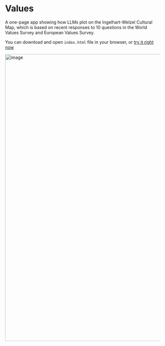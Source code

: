 # Values

A one-page app showing how LLMs plot on the Ingelhart-Welzel Cultural Map, which is based on recent responses to 10 questions in the World Values Survey and European Values Survey.

You can download and open `index.html` file in your browser, or [try it right now](https://scienxlab.org/values/)

<img width="1234" height="935" alt="image" src="https://github.com/user-attachments/assets/1e10e440-76d0-4b8b-981c-461a3a14fce9" />
